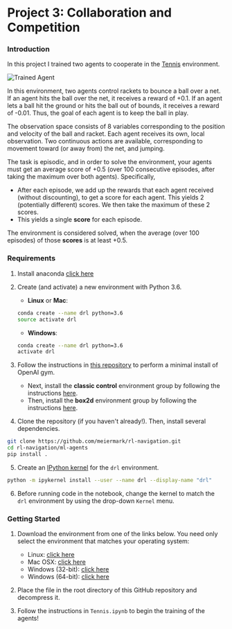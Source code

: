 [//]: # (Image References)

[image1]: https://user-images.githubusercontent.com/10624937/42135623-e770e354-7d12-11e8-998d-29fc74429ca2.gif "Trained Agent"


# Project 3: Collaboration and Competition

### Introduction

In this project I trained two agents to cooperate in the [Tennis](https://github.com/Unity-Technologies/ml-agents/blob/master/docs/Learning-Environment-Examples.md#tennis) environment.

![Trained Agent][image1]

In this environment, two agents control rackets to bounce a ball over a net. If an agent hits the ball over the net, it receives a reward of +0.1.  If an agent lets a ball hit the ground or hits the ball out of bounds, it receives a reward of -0.01.  Thus, the goal of each agent is to keep the ball in play.

The observation space consists of 8 variables corresponding to the position and velocity of the ball and racket. Each agent receives its own, local observation.  Two continuous actions are available, corresponding to movement toward (or away from) the net, and jumping. 

The task is episodic, and in order to solve the environment, your agents must get an average score of +0.5 (over 100 consecutive episodes, after taking the maximum over both agents). Specifically,

- After each episode, we add up the rewards that each agent received (without discounting), to get a score for each agent. This yields 2 (potentially different) scores. We then take the maximum of these 2 scores.
- This yields a single **score** for each episode.

The environment is considered solved, when the average (over 100 episodes) of those **scores** is at least +0.5.

### Requirements
1. Install anaconda [click here](https://conda.io/docs/user-guide/install/index.html)
2. Create (and activate) a new environment with Python 3.6.

	- __Linux__ or __Mac__: 
	```bash
	conda create --name drl python=3.6
	source activate drl
	```
	- __Windows__: 
	```bash
	conda create --name drl python=3.6 
	activate drl
	```

3. Follow the instructions in [this repository](https://github.com/openai/gym) to perform a minimal install of OpenAI gym.  
	- Next, install the **classic control** environment group by following the instructions [here](https://github.com/openai/gym#classic-control).
	- Then, install the **box2d** environment group by following the instructions [here](https://github.com/openai/gym#box2d).

4. Clone the repository (if you haven't already!). Then, install several dependencies.
```bash
git clone https://github.com/meiermark/rl-navigation.git
cd rl-navigation/ml-agents
pip install .
```

5. Create an [IPython kernel](http://ipython.readthedocs.io/en/stable/install/kernel_install.html) for the `drl` environment.  
```bash
python -m ipykernel install --user --name drl --display-name "drl"
```

6. Before running code in the notebook, change the kernel to match the `drl` environment by using the drop-down `Kernel` menu. 

### Getting Started

1. Download the environment from one of the links below.  You need only select the environment that matches your operating system:
    - Linux: [click here](https://s3-us-west-1.amazonaws.com/udacity-drlnd/P3/Tennis/Tennis_Linux.zip)
    - Mac OSX: [click here](https://s3-us-west-1.amazonaws.com/udacity-drlnd/P3/Tennis/Tennis.app.zip)
    - Windows (32-bit): [click here](https://s3-us-west-1.amazonaws.com/udacity-drlnd/P3/Tennis/Tennis_Windows_x86.zip)
    - Windows (64-bit): [click here](https://s3-us-west-1.amazonaws.com/udacity-drlnd/P3/Tennis/Tennis_Windows_x86_64.zip)

2. Place the file in the root directory of this GitHub repository and decompress it.

3. Follow the instructions in `Tennis.ipynb` to begin the training of the agents!